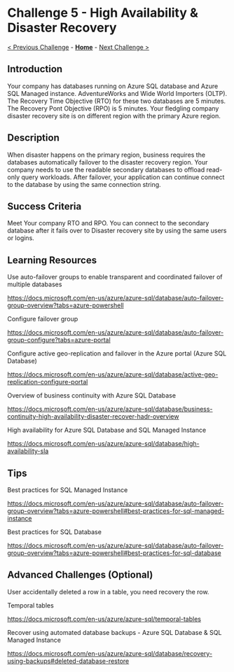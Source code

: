 # Challenge 5 - High Availability & Disaster Recovery

[< Previous Challenge](./Challenge04.md) - **[Home](../README.md)** - [Next Challenge >](./Challenge06.md)

## Introduction 
Your company has databases running on Azure SQL database and Azure SQL Managed instance. AdventureWorks and Wide World Importers (OLTP). The Recovery Time Objective (RTO) for these two databases are 5 minutes. The Recovery Pont Objective (RPO) is 5 minutes. Your fledgling company disaster recovery site is on different region with the primary Azure region. 

## Description
When disaster happens on the primary region, business requires the databases automatically failover to the disaster recovery region. Your company needs to use the readable secondary databases to offload read-only query workloads. After failover, your application can continue connect to the database by using the same connection string.

## Success Criteria
Meet Your company RTO and RPO. You can connect to the secondary database after it fails over to Disaster recovery site by using the same users or logins. 

## Learning Resources
Use auto-failover groups to enable transparent and coordinated failover of multiple databases 

https://docs.microsoft.com/en-us/azure/azure-sql/database/auto-failover-group-overview?tabs=azure-powershell

Configure failover group  

https://docs.microsoft.com/en-us/azure/azure-sql/database/auto-failover-group-configure?tabs=azure-portal

Configure active geo-replication and failover in the Azure portal (Azure SQL Database) 

https://docs.microsoft.com/en-us/azure/azure-sql/database/active-geo-replication-configure-portal

Overview of business continuity with Azure SQL Database

https://docs.microsoft.com/en-us/azure/azure-sql/database/business-continuity-high-availability-disaster-recover-hadr-overview

High availability for Azure SQL Database and SQL Managed Instance

https://docs.microsoft.com/en-us/azure/azure-sql/database/high-availability-sla

## Tips
Best practices for SQL Managed Instance

https://docs.microsoft.com/en-us/azure/azure-sql/database/auto-failover-group-overview?tabs=azure-powershell#best-practices-for-sql-managed-instance

Best practices for SQL Database 

https://docs.microsoft.com/en-us/azure/azure-sql/database/auto-failover-group-overview?tabs=azure-powershell#best-practices-for-sql-database

## Advanced Challenges (Optional)

User accidentally deleted a row in a table, you need recovery the row. 

Temporal tables

https://docs.microsoft.com/en-us/azure/azure-sql/temporal-tables

Recover using automated database backups - Azure SQL Database & SQL Managed Instance

https://docs.microsoft.com/en-us/azure/azure-sql/database/recovery-using-backups#deleted-database-restore


